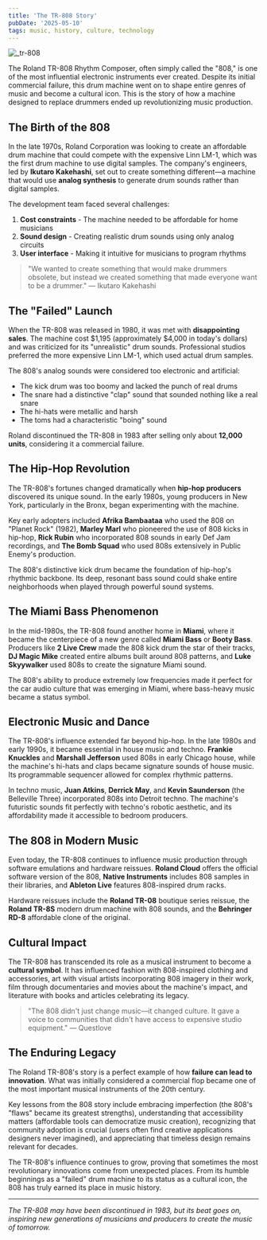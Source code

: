 ```yaml
---
title: 'The TR-808 Story'
pubDate: '2025-05-10'
tags: music, history, culture, technology
---
```


![_tr-808](./_assets/tr-808.jpg)

The Roland TR-808 Rhythm Composer, often simply called the "808," is one of the most influential electronic instruments ever created. Despite its initial commercial failure, this drum machine went on to shape entire genres of music and become a cultural icon. This is the story of how a machine designed to replace drummers ended up revolutionizing music production.

## The Birth of the 808

In the late 1970s, Roland Corporation was looking to create an affordable drum machine that could compete with the expensive Linn LM-1, which was the first drum machine to use digital samples. The company's engineers, led by **Ikutaro Kakehashi**, set out to create something different—a machine that would use **analog synthesis** to generate drum sounds rather than digital samples.

The development team faced several challenges:

1. **Cost constraints** - The machine needed to be affordable for home musicians
2. **Sound design** - Creating realistic drum sounds using only analog circuits
3. **User interface** - Making it intuitive for musicians to program rhythms

> "We wanted to create something that would make drummers obsolete, but instead we created something that made everyone want to be a drummer." — Ikutaro Kakehashi

## The "Failed" Launch

When the TR-808 was released in 1980, it was met with **disappointing sales**. The machine cost \$1,195 (approximately \$4,000 in today's dollars) and was criticized for its "unrealistic" drum sounds. Professional studios preferred the more expensive Linn LM-1, which used actual drum samples.

The 808's analog sounds were considered too electronic and artificial:

- The kick drum was too boomy and lacked the punch of real drums
- The snare had a distinctive "clap" sound that sounded nothing like a real snare
- The hi-hats were metallic and harsh
- The toms had a characteristic "boing" sound

Roland discontinued the TR-808 in 1983 after selling only about **12,000 units**, considering it a commercial failure.

## The Hip-Hop Revolution

The TR-808's fortunes changed dramatically when **hip-hop producers** discovered its unique sound. In the early 1980s, young producers in New York, particularly in the Bronx, began experimenting with the machine.

Key early adopters included **Afrika Bambaataa** who used the 808 on "Planet Rock" (1982), **Marley Marl** who pioneered the use of 808 kicks in hip-hop, **Rick Rubin** who incorporated 808 sounds in early Def Jam recordings, and **The Bomb Squad** who used 808s extensively in Public Enemy's production.

The 808's distinctive kick drum became the foundation of hip-hop's rhythmic backbone. Its deep, resonant bass sound could shake entire neighborhoods when played through powerful sound systems.

## The Miami Bass Phenomenon

In the mid-1980s, the TR-808 found another home in **Miami**, where it became the centerpiece of a new genre called **Miami Bass** or **Booty Bass**. Producers like **2 Live Crew** made the 808 kick drum the star of their tracks, **DJ Magic Mike** created entire albums built around 808 patterns, and **Luke Skyywalker** used 808s to create the signature Miami sound.

The 808's ability to produce extremely low frequencies made it perfect for the car audio culture that was emerging in Miami, where bass-heavy music became a status symbol.

## Electronic Music and Dance

The TR-808's influence extended far beyond hip-hop. In the late 1980s and early 1990s, it became essential in house music and techno. **Frankie Knuckles** and **Marshall Jefferson** used 808s in early Chicago house, while the machine's hi-hats and claps became signature sounds of house music. Its programmable sequencer allowed for complex rhythmic patterns.

In techno music, **Juan Atkins**, **Derrick May**, and **Kevin Saunderson** (the Belleville Three) incorporated 808s into Detroit techno. The machine's futuristic sounds fit perfectly with techno's robotic aesthetic, and its affordability made it accessible to bedroom producers.

## The 808 in Modern Music

Even today, the TR-808 continues to influence music production through software emulations and hardware reissues. **Roland Cloud** offers the official software version of the 808, **Native Instruments** includes 808 samples in their libraries, and **Ableton Live** features 808-inspired drum racks.

Hardware reissues include the **Roland TR-08** boutique series reissue, the **Roland TR-8S** modern drum machine with 808 sounds, and the **Behringer RD-8** affordable clone of the original.

## Cultural Impact

The TR-808 has transcended its role as a musical instrument to become a **cultural symbol**. It has influenced fashion with 808-inspired clothing and accessories, art with visual artists incorporating 808 imagery in their work, film through documentaries and movies about the machine's impact, and literature with books and articles celebrating its legacy.

> "The 808 didn't just change music—it changed culture. It gave a voice to communities that didn't have access to expensive studio equipment." — Questlove

## The Enduring Legacy

The Roland TR-808's story is a perfect example of how **failure can lead to innovation**. What was initially considered a commercial flop became one of the most important musical instruments of the 20th century.

Key lessons from the 808 story include embracing imperfection (the 808's "flaws" became its greatest strengths), understanding that accessibility matters (affordable tools can democratize music creation), recognizing that community adoption is crucial (users often find creative applications designers never imagined), and appreciating that timeless design remains relevant for decades.

The TR-808's influence continues to grow, proving that sometimes the most revolutionary innovations come from unexpected places. From its humble beginnings as a "failed" drum machine to its status as a cultural icon, the 808 has truly earned its place in music history.

---

_The TR-808 may have been discontinued in 1983, but its beat goes on, inspiring new generations of musicians and producers to create the music of tomorrow._
